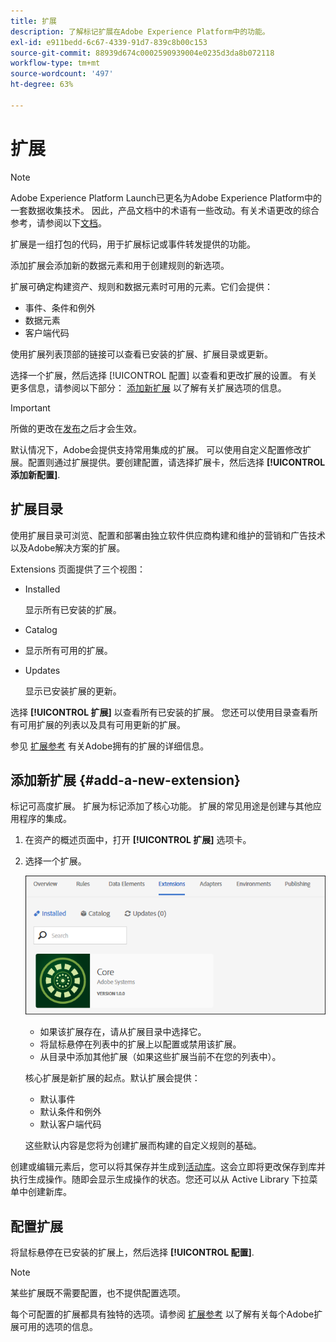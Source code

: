 ```yaml
---
title: 扩展
description: 了解标记扩展在Adobe Experience Platform中的功能。
exl-id: e911bedd-6c67-4339-91d7-839c8b00c153
source-git-commit: 88939d674c0002590939004e0235d3da8b072118
workflow-type: tm+mt
source-wordcount: '497'
ht-degree: 63%

---
```


# 扩展

>[!NOTE]
>
>Adobe Experience Platform Launch已更名为Adobe Experience Platform中的一套数据收集技术。 因此，产品文档中的术语有一些改动。有关术语更改的综合参考，请参阅以下[文档](../../../term-updates.md)。

扩展是一组打包的代码，用于扩展标记或事件转发提供的功能。

添加扩展会添加新的数据元素和用于创建规则的新选项。

扩展可确定构建资产、规则和数据元素时可用的元素。它们会提供：

* 事件、条件和例外
* 数据元素
* 客户端代码

使用扩展列表顶部的链接可以查看已安装的扩展、扩展目录或更新。

选择一个扩展，然后选择 [!UICONTROL 配置] 以查看和更改扩展的设置。 有关更多信息，请参阅以下部分： [添加新扩展](#add-a-new-extension) 以了解有关扩展选项的信息。

>[!IMPORTANT]
>
>所做的更改在[发布](../../publishing/overview.md)之后才会生效。

默认情况下，Adobe会提供支持常用集成的扩展。 可以使用自定义配置修改扩展。配置则通过扩展提供。要创建配置，请选择扩展卡，然后选择 **[!UICONTROL 添加新配置]**.

## 扩展目录

使用扩展目录可浏览、配置和部署由独立软件供应商构建和维护的营销和广告技术以及Adobe解决方案的扩展。

Extensions 页面提供了三个视图：

* Installed

   显示所有已安装的扩展。

* Catalog
* 显示所有可用的扩展。
* Updates

   显示已安装扩展的更新。

选择 **[!UICONTROL 扩展]** 以查看所有已安装的扩展。 您还可以使用目录查看所有可用扩展的列表以及具有可用更新的扩展。

参见 [扩展参考](../../../extensions/client/overview.md) 有关Adobe拥有的扩展的详细信息。

## 添加新扩展 {#add-a-new-extension}

标记可高度扩展。 扩展为标记添加了核心功能。 扩展的常见用途是创建与其他应用程序的集成。

1. 在资产的概述页面中，打开 **[!UICONTROL 扩展]** 选项卡。
1. 选择一个扩展。

   ![核心扩展](../../../images/extensions.png)

   * 如果该扩展存在，请从扩展目录中选择它。
   * 将鼠标悬停在列表中的扩展上以配置或禁用该扩展。
   * 从目录中添加其他扩展（如果这些扩展当前不在您的列表中）。

   核心扩展是新扩展的起点。默认扩展会提供：

   * 默认事件
   * 默认条件和例外
   * 默认客户端代码

   这些默认内容是您将为创建扩展而构建的自定义规则的基础。

创建或编辑元素后，您可以将其保存并生成到[活动库](../../publishing/libraries.md#active-library)。这会立即将更改保存到库并执行生成操作。随即会显示生成操作的状态。您还可以从 Active Library 下拉菜单中创建新库。

## 配置扩展

将鼠标悬停在已安装的扩展上，然后选择 **[!UICONTROL 配置]**.

>[!NOTE]
>
>某些扩展既不需要配置，也不提供配置选项。

每个可配置的扩展都具有独特的选项。请参阅 [扩展参考](../../../extensions/client/overview.md) 以了解有关每个Adobe扩展可用的选项的信息。
